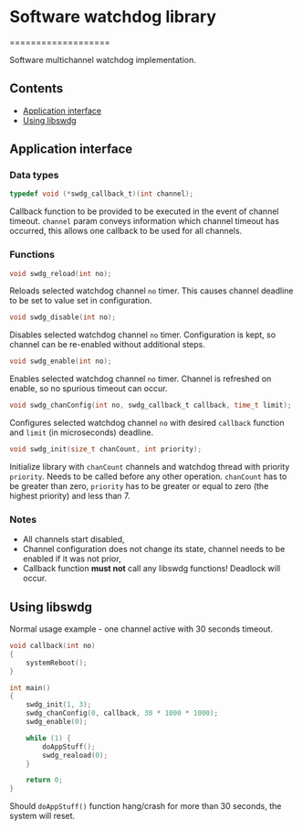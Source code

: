 # Software watchdog library

===================

Software multichannel watchdog implementation.

## Contents

- [Application interface](#application-interface)
- [Using libswdg](#using-libswdg)

## Application interface

### Data types

```c
typedef void (*swdg_callback_t)(int channel);
```

Callback function to be provided to be executed in the event of channel timeout. `channel` param conveys information
which channel timeout has occurred, this allows one callback to be used for all channels.

### Functions

```c
void swdg_reload(int no);
```

Reloads selected watchdog channel `no` timer. This causes channel deadline to be set to value set in configuration.

```c
void swdg_disable(int no);
```

Disables selected watchdog channel `no` timer. Configuration is kept, so channel can be re-enabled without additional
steps.

```c
void swdg_enable(int no);
```

Enables selected watchdog channel `no` timer. Channel is refreshed on enable, so no spurious timeout can occur.

```c
void swdg_chanConfig(int no, swdg_callback_t callback, time_t limit);
```

Configures selected watchdog channel `no` with desired `callback` function and `limit` (in microseconds) deadline.

```c
void swdg_init(size_t chanCount, int priority);
```

Initialize library with `chanCount` channels and watchdog thread with priority `priority`. Needs to be called before any
other operation. `chanCount` has to be greater than zero, `priority` has to be greater or equal to zero
(the highest priority) and less than 7.

### Notes

- All channels start disabled,
- Channel configuration does not change its state, channel needs to be enabled if it was not prior,
- Callback function **must not** call any libswdg functions! Deadlock will occur.

## Using libswdg

Normal usage example - one channel active with 30 seconds timeout.

```c
void callback(int no)
{
	systemReboot();
}

int main()
{
	swdg_init(1, 3);
	swdg_chanConfig(0, callback, 30 * 1000 * 1000);
	swdg_enable(0);

	while (1) {
		doAppStuff();
		swdg_reaload(0);
	}

	return 0;
}
```

Should `doAppStuff()` function hang/crash for more than 30 seconds, the system will reset.
